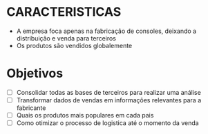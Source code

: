 

# CARACTERISTICAS

- A empresa foca apenas na fabricação de consoles, deixando a distribuição e venda para terceiros
- Os produtos são vendidos globalemente

# Objetivos
- [ ] Consolidar todas as bases de terceiros para realizar uma análise
- [ ] Transformar dados de vendas em informações relevantes para a fabricante
- [ ] Quais os produtos mais populares em cada pais
- [ ] Como otimizar o processo de logistica até o momento da venda
